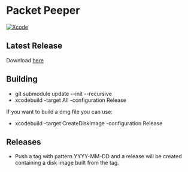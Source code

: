# Packet Peeper

[![Xcode](https://github.com/choll/packetpeeper/actions/workflows/build.yml/badge.svg)](https://github.com/choll/packetpeeper/actions/workflows/build.yml)

## Latest Release

Download [here](https://github.com/choll/packetpeeper/releases/download/2022-08-31/PacketPeeper_2022-08-31.dmg)

## Building

* git submodule update --init --recursive
* xcodebuild -target All -configuration Release

If you want to build a dmg file you can use:

* xcodebuild -target CreateDiskImage -configuration Release

## Releases

* Push a tag with pattern YYYY-MM-DD and a release will be created containing a disk image built from the tag.
